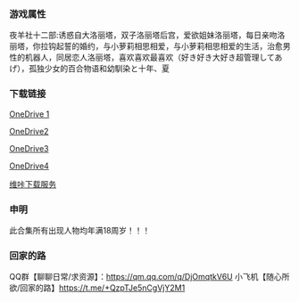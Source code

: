 ###  游戏属性

夜羊社十二部:诱惑自大洛丽塔，双子洛丽塔后宫，爱欲姐妹洛丽塔，每日亲吻洛丽塔，你拉钩起誓的婚约，与小萝莉相思相爱，与小萝莉相思相爱的生活，治愈男性的机器人，同居恋人洛丽塔，喜欢喜欢最喜欢（好き好き大好き超管理してあげ），孤独少女的百合物语和幼馴染と十年、夏

### 下载链接
[OneDrive 1](https://flowerrover-my.sharepoint.com/:f:/g/personal/lingvt_uper4_vikacg_com/EpfuLe9cVrpKmVV-LqoHPEsBOGP8iz5wCCVqMEWxRLutSQ?e=jSjuMo)

[OneDrive2](https://flowerrover-my.sharepoint.com/:f:/g/personal/lingtv2_uper4_vikacg_com/EhD4N2zTwF5AvBIQhPh95p4BD9v00psZlmuks0JRDnoQow?e=oFNR2Y)

[OneDrive3](https://1drv.ms/f/c/BBF270EED0B30B38/EkkKW3xm7bFCkaC1ufhpqBcBvou6f7-SopbHtIxQLWasyw)

[OneDrive4](https://wgtp6-my.sharepoint.com/:f:/g/personal/lingvt_wgtp6_onmicrosoft_com/EsavJWxVYTRFidNJnbqNKk0BU7P-OkGmkOnRX0XCSKKLvg?e=QC84ox)

[维咔下载服务](https://vikingfile.com/f/bGSfDXZQ5x)

### 申明
此合集所有出现人物均年满18周岁！！！

### 回家的路
QQ群【聊聊日常/求资源】：https://qm.qq.com/q/DjOmqtkV6U
小飞机【随心所欲/回家的路】https://t.me/+QzpTJe5nCgVjY2M1